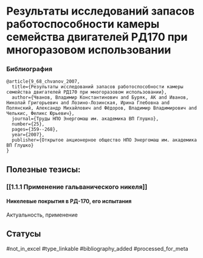# Результаты исследований запасов работоспособности камеры семейства двигателей РД170 при многоразовом использовании

### Библиография
```
@article{9_68_chvanov_2007,
  title={Результаты исследований запасов работоспособности камеры семейства двигателей РД170 при многоразовом использовании},
  author={Чванов, Владимир Константинович and Буряк, АК and Иванов, Николай Григорьевич and Лозино-Лозинская, Ирина Глебовна and Полянский, Александр Михайлович and Фёдоров, Владимир Владимирович and Челькис, Феликс Юрьевич},
  journal={Труды НПО Энергомаш им. академика ВП Глушко},
  number={25},
  pages={359--268},
  year={2007},
  publisher={Открытое акционерное общество НПО Энергомаш им. академика ВП Глушко}
}
```

## Полезные тезисы:
### [[1.1.1 Применение гальванического никеля]]
#### Никелевые покрытия в РД-170, его испытания 
Актуальность, применение

## Статусы
#not_in_excel 
#type_linkable 
#bibliography_added
#processed_for_meta

